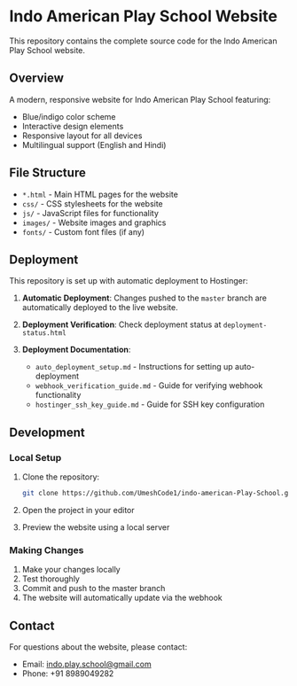 # Indo American Play School Website

This repository contains the complete source code for the Indo American Play School website.

## Overview

A modern, responsive website for Indo American Play School featuring:
- Blue/indigo color scheme
- Interactive design elements
- Responsive layout for all devices
- Multilingual support (English and Hindi)

## File Structure

- `*.html` - Main HTML pages for the website
- `css/` - CSS stylesheets for the website
- `js/` - JavaScript files for functionality
- `images/` - Website images and graphics
- `fonts/` - Custom font files (if any)

## Deployment

This repository is set up with automatic deployment to Hostinger:

1. **Automatic Deployment**: Changes pushed to the `master` branch are automatically deployed to the live website.

2. **Deployment Verification**: Check deployment status at `deployment-status.html`

3. **Deployment Documentation**:
   - `auto_deployment_setup.md` - Instructions for setting up auto-deployment
   - `webhook_verification_guide.md` - Guide for verifying webhook functionality
   - `hostinger_ssh_key_guide.md` - Guide for SSH key configuration

## Development

### Local Setup

1. Clone the repository:
   ```bash
   git clone https://github.com/UmeshCode1/indo-american-Play-School.git
   ```

2. Open the project in your editor

3. Preview the website using a local server

### Making Changes

1. Make your changes locally
2. Test thoroughly
3. Commit and push to the master branch
4. The website will automatically update via the webhook

## Contact

For questions about the website, please contact:
- Email: indo.play.school@gmail.com
- Phone: +91 8989049282

